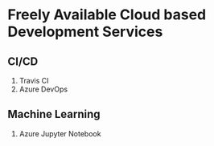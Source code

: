 # Freely Available Cloud based Development Services
## CI/CD
1. Travis CI
2. Azure DevOps

## Machine Learning
1. Azure Jupyter Notebook
